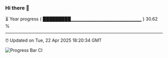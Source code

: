 ### Hi there 👋

⏳ Year progress { █████████▁▁▁▁▁▁▁▁▁▁▁▁▁▁▁▁▁▁▁▁▁ } 30.62 %

---

⏰ Updated on Tue, 22 Apr 2025 18:20:34 GMT

![Progress Bar CI](https://github.com/liununu/liununu/workflows/Progress%20Bar%20CI/badge.svg)
